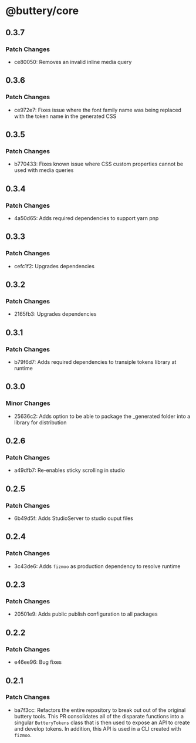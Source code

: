 # @buttery/core

## 0.3.7

### Patch Changes

- ce80050: Removes an invalid inline media query

## 0.3.6

### Patch Changes

- ce972e7: Fixes issue where the font family name was being replaced with the token name in the generated CSS

## 0.3.5

### Patch Changes

- b770433: Fixes known issue where CSS custom properties cannot be used with media queries

## 0.3.4

### Patch Changes

- 4a50d65: Adds required dependencies to support yarn pnp

## 0.3.3

### Patch Changes

- cefc1f2: Upgrades dependencies

## 0.3.2

### Patch Changes

- 2165fb3: Upgrades dependencies

## 0.3.1

### Patch Changes

- b79f6d7: Adds required dependencies to transiple tokens library at runtime

## 0.3.0

### Minor Changes

- 25636c2: Adds option to be able to package the \_generated folder into a library for distribution

## 0.2.6

### Patch Changes

- a49dfb7: Re-enables sticky scrolling in studio

## 0.2.5

### Patch Changes

- 6b49d5f: Adds StudioServer to studio ouput files

## 0.2.4

### Patch Changes

- 3c43de6: Adds `fizmoo` as production dependency to resolve runtime

## 0.2.3

### Patch Changes

- 20501e9: Adds public publish configuration to all packages

## 0.2.2

### Patch Changes

- e46ee96: Bug fixes

## 0.2.1

### Patch Changes

- ba7f3cc: Refactors the entire repository to break out out of the original buttery tools. This PR consolidates all of the disparate functions into a singular `ButteryTokens` class that is then used to expose an API to create and develop tokens. In addition, this API is used in a CLI created with `fizmoo`.

